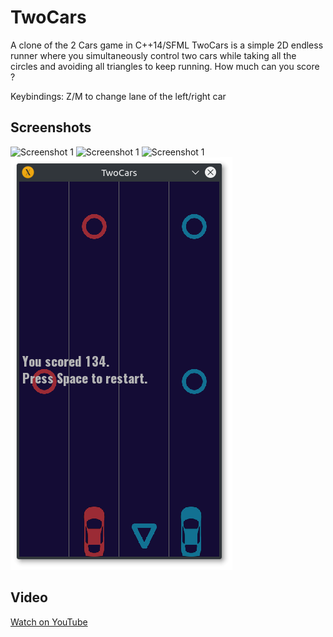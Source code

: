 TwoCars
================

A clone of the 2 Cars game in C++14/SFML
TwoCars is a simple 2D endless runner where you simultaneously control two cars while taking all the circles and
avoiding all triangles to keep running.
How much can you score ?

Keybindings: Z/M to change lane of the left/right car


Screenshots
-----------------

![Screenshot 1](screenshots/twocars1.png)
![Screenshot 1](screenshots/twocars2.png)
![Screenshot 1](screenshots/twocars3.png)
![Screenshot 1](screenshots/twocars4.png)

Video
-----------------
[Watch on YouTube](https://youtu.be/BSCoVgsL9Lg)
